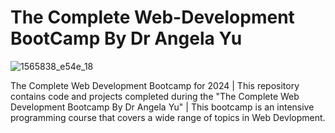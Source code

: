 # The Complete Web-Development BootCamp By Dr Angela Yu
![1565838_e54e_18](https://github.com/user-attachments/assets/be76cc89-27e3-445f-a870-1a72ec46e4b7)


The Complete Web Development Bootcamp for 2024 | This repository contains code and projects completed during the "The Complete Web Development Bootcamp By Dr Angela Yu" | This bootcamp is an intensive programming course that covers a wide range of topics in Web Devlopment.
